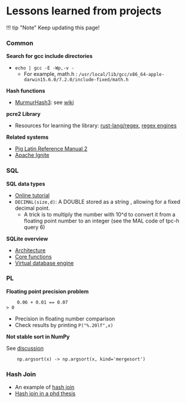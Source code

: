 # Lessons learned from projects

!!! tip "Note"
    Keep updating this page!


### Common

**Search for gcc include directories**

- `echo | gcc -E -Wp,-v -`
    + For example, math.h : `/usr/local/lib/gcc/x86_64-apple-darwin15.6.0/7.2.0/include-fixed/math.h`

**Hash functions**

- [MurmurHash3](https://github.com/aappleby/smhasher/blob/master/src/MurmurHash3.cpp): see [wiki](https://en.wikipedia.org/wiki/MurmurHash)

**pcre2 Library**

- Resources for learning the library: [rust-lang/regex][rust-regex], [regex engines][regex-engines]

[rust-regex]: https://github.com/rust-lang/regex/blob/3de8c44f5357d5b582a80b7282480e38e8b7d50d/bench/src/ffi/pcre2.rs#L42
[regex-engines]: https://rust-leipzig.github.io/regex/2017/03/28/comparison-of-regex-engines/

**Related systems**

- [Pig Latin Reference Manual 2](https://pig.apache.org/docs/r0.7.0/piglatin_ref2.html)
- [Apache Ignite](https://ignite.apache.org/use-cases/database/in-memory-database.html)

### SQL

**SQL data types**

- [Online tutorial](https://www.w3schools.com/sql/sql_datatypes.asp)
- `DECIMAL(size,d)`: A DOUBLE stored as a string , allowing for a fixed decimal point.
    + A trick is to multiply the number with 10^d to convert it from a floating
      point number to an integer (see the MAL code of tpc-h query 6)

**SQLite overview**

- [Architecture](https://sqlite.org/arch.html)
- [Core functions](https://sqlite.org/lang_corefunc.html)
- [Virtual database engine](https://sqlite.org/vdbe.html)

### PL

**Floating point precision problem**

```no-highlight
    0.06 + 0.01 == 0.07
> 0
```

- Precision in floating number comparison
- Check results by printing `P("%.20lf",x)`


**Not stable sort in NumPy**

See [discussion](https://github.com/numpy/numpy/issues/6357)

```no-highlight
    np.argsort(x) -> np.argsort(x, kind='mergesort')
```

### Hash Join

- An example of [hash join](https://rosettacode.org/wiki/Hash_join)
- [Hash join in a phd thesis](http://www.dcs.ed.ac.uk/home/tz/phd/thesis/node21.htm)



